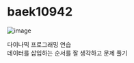 # baek10942

![image](https://user-images.githubusercontent.com/48464681/116199548-34dde600-a772-11eb-999a-899b0c86942f.png)

   
다이나믹 프로그래밍 연습    
데이터를 삽입하는 순서를 잘 생각하고 문제 풀기
